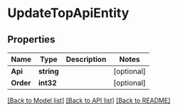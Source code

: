 # UpdateTopApiEntity

## Properties

Name | Type | Description | Notes
------------ | ------------- | ------------- | -------------
**Api** | **string** |  | [optional] 
**Order** | **int32** |  | [optional] 

[[Back to Model list]](../README.md#documentation-for-models) [[Back to API list]](../README.md#documentation-for-api-endpoints) [[Back to README]](../README.md)


